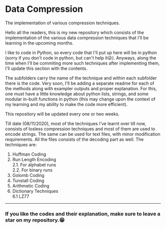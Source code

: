 # Data Compression
The implementation of various compression techniques.


Hello all the readers, this is my new repository which consists of the implementation of the various data compression techniques that I'll be learning in the upcoming months.

I like to code in Python, so every code that I'll put up here will be in python (sorry if you don't code in python, but can't help it😜). Anyways, along the time when I'll be commiting more such techniques after implementing them, I'll update this section with the contents. 

The subfolders carry the name of the technique and within each subfolder there is the code. Very soon, I'll be adding a separate readme for each of the methods along with exampler outputs and proper explanation. For this, one must have a little knowledge about python lists, strings, and some modular in-built functions in python (this may change upon the context of my learning and my ability to make the code more efficient).

This repository will be updated every one or two weeks.

Till date (08/11/2020), most of the techniques I've learnt over till now, consists of losless compression techniques and most of them are used to encode strings. The same can be used for text files, with minor modification requirements. All the files consists of the decoding part as well. The techniques are:
1. Huffman Coding
2. Run Length Encoding<br>
  2.1. For alphabet runs<br>
  2.2. For binary runs<br>
3. Golomb Coding
4. Tunstall Coding
5. Arithmetic Coding
6. Dictionary Techniques<br>
  6.1 LZ77<br>


<hr>
<h3>If you like the codes and their explanation, make sure to leave a star on my repository.😁</h3>
